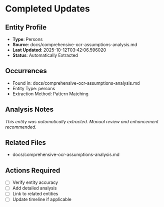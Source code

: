 # Completed Updates

## Entity Profile
- **Type**: Persons
- **Source**: docs/comprehensive-ocr-assumptions-analysis.md
- **Last Updated**: 2025-10-12T03:42:06.596020
- **Status**: Automatically Extracted

## Occurrences
- Found in: docs/comprehensive-ocr-assumptions-analysis.md
- Entity Type: persons
- Extraction Method: Pattern Matching

## Analysis Notes
*This entity was automatically extracted. Manual review and enhancement recommended.*

## Related Files
- docs/comprehensive-ocr-assumptions-analysis.md

## Actions Required
- [ ] Verify entity accuracy
- [ ] Add detailed analysis
- [ ] Link to related entities
- [ ] Update timeline if applicable
